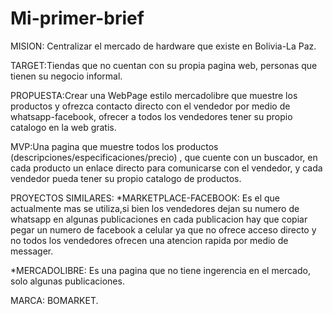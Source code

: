 # Mi-primer-brief


MISION: Centralizar el mercado de hardware que existe en Bolivia-La Paz.

TARGET:Tiendas que no cuentan con su propia pagina web, personas que tienen su negocio informal.

PROPUESTA:Crear una WebPage estilo mercadolibre que muestre los productos y ofrezca contacto directo con el vendedor por medio de whatsapp-facebook, ofrecer a todos los vendedores tener su propio catalogo en la web gratis.

MVP:Una pagina que muestre todos los productos (descripciones/especificaciones/precio)  , que cuente con un buscador,  en cada producto un enlace directo para comunicarse con el vendedor, y cada vendedor pueda tener su propio catalogo de productos.

PROYECTOS SIMILARES:
*MARKETPLACE-FACEBOOK: Es el que actualmente mas se utiliza,si bien los vendedores dejan su numero de whatsapp en algunas publicaciones en cada publicacion hay que copiar pegar un numero de facebook a celular ya que no ofrece acceso directo y no todos los vendedores ofrecen una atencion rapida por medio de messager.

*MERCADOLIBRE: Es una pagina que no tiene ingerencia en el mercado, solo algunas publicaciones.

MARCA: BOMARKET.





